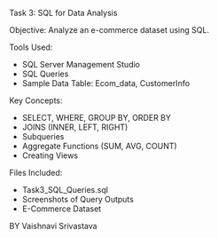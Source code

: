 Task 3: SQL for Data Analysis

Objective:
Analyze an e-commerce dataset using SQL.

Tools Used:
- SQL Server Management Studio
- SQL Queries
- Sample Data Table: Ecom_data, CustomerInfo

Key Concepts:
- SELECT, WHERE, GROUP BY, ORDER BY
- JOINS (INNER, LEFT, RIGHT)
- Subqueries
- Aggregate Functions (SUM, AVG, COUNT)
- Creating Views


Files Included:
- Task3_SQL_Queries.sql
- Screenshots of Query Outputs
- E-Commerce Dataset 

BY
Vaishnavi Srivastava

